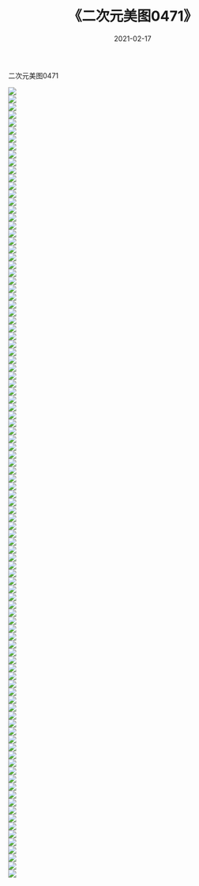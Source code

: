 ﻿---
layout: post
title:  《二次元美图0471》
date:   2021-02-17
img: http://imgx.orgx.ga/二次元/2021/二次元美图0471/000.jpg
categories: [美女, 清纯, 唯美]
---

二次元美图0471

 ![](http://imgx.orgx.ga/二次元/2021/二次元美图0471/001.jpg) <br>![](http://imgx.orgx.ga/二次元/2021/二次元美图0471/002.jpg) <br>![](http://imgx.orgx.ga/二次元/2021/二次元美图0471/003.jpg) <br>![](http://imgx.orgx.ga/二次元/2021/二次元美图0471/004.jpg) <br>![](http://imgx.orgx.ga/二次元/2021/二次元美图0471/005.jpg) <br>![](http://imgx.orgx.ga/二次元/2021/二次元美图0471/006.jpg) <br>![](http://imgx.orgx.ga/二次元/2021/二次元美图0471/007.jpg) <br>![](http://imgx.orgx.ga/二次元/2021/二次元美图0471/008.jpg) <br>![](http://imgx.orgx.ga/二次元/2021/二次元美图0471/009.jpg) <br>![](http://imgx.orgx.ga/二次元/2021/二次元美图0471/010.jpg) <br>![](http://imgx.orgx.ga/二次元/2021/二次元美图0471/011.jpg) <br>![](http://imgx.orgx.ga/二次元/2021/二次元美图0471/012.jpg) <br>![](http://imgx.orgx.ga/二次元/2021/二次元美图0471/013.jpg) <br>![](http://imgx.orgx.ga/二次元/2021/二次元美图0471/014.jpg) <br>![](http://imgx.orgx.ga/二次元/2021/二次元美图0471/015.jpg) <br>![](http://imgx.orgx.ga/二次元/2021/二次元美图0471/016.jpg) <br>![](http://imgx.orgx.ga/二次元/2021/二次元美图0471/017.jpg) <br>![](http://imgx.orgx.ga/二次元/2021/二次元美图0471/018.jpg) <br>![](http://imgx.orgx.ga/二次元/2021/二次元美图0471/019.jpg) <br>![](http://imgx.orgx.ga/二次元/2021/二次元美图0471/020.jpg) <br>![](http://imgx.orgx.ga/二次元/2021/二次元美图0471/021.jpg) <br>![](http://imgx.orgx.ga/二次元/2021/二次元美图0471/022.jpg) <br>![](http://imgx.orgx.ga/二次元/2021/二次元美图0471/023.jpg) <br>![](http://imgx.orgx.ga/二次元/2021/二次元美图0471/024.jpg) <br>![](http://imgx.orgx.ga/二次元/2021/二次元美图0471/025.jpg) <br>![](http://imgx.orgx.ga/二次元/2021/二次元美图0471/026.jpg) <br>![](http://imgx.orgx.ga/二次元/2021/二次元美图0471/027.jpg) <br>![](http://imgx.orgx.ga/二次元/2021/二次元美图0471/028.jpg) <br>![](http://imgx.orgx.ga/二次元/2021/二次元美图0471/029.jpg) <br>![](http://imgx.orgx.ga/二次元/2021/二次元美图0471/030.jpg) <br>![](http://imgx.orgx.ga/二次元/2021/二次元美图0471/031.jpg) <br>![](http://imgx.orgx.ga/二次元/2021/二次元美图0471/032.jpg) <br>![](http://imgx.orgx.ga/二次元/2021/二次元美图0471/033.jpg) <br>![](http://imgx.orgx.ga/二次元/2021/二次元美图0471/034.jpg) <br>![](http://imgx.orgx.ga/二次元/2021/二次元美图0471/035.jpg) <br>![](http://imgx.orgx.ga/二次元/2021/二次元美图0471/036.jpg) <br>![](http://imgx.orgx.ga/二次元/2021/二次元美图0471/037.jpg) <br>![](http://imgx.orgx.ga/二次元/2021/二次元美图0471/038.jpg) <br>![](http://imgx.orgx.ga/二次元/2021/二次元美图0471/039.jpg) <br>![](http://imgx.orgx.ga/二次元/2021/二次元美图0471/040.jpg) <br>![](http://imgx.orgx.ga/二次元/2021/二次元美图0471/041.jpg) <br>![](http://imgx.orgx.ga/二次元/2021/二次元美图0471/042.jpg) <br>![](http://imgx.orgx.ga/二次元/2021/二次元美图0471/043.jpg) <br>![](http://imgx.orgx.ga/二次元/2021/二次元美图0471/044.jpg) <br>![](http://imgx.orgx.ga/二次元/2021/二次元美图0471/045.jpg) <br>![](http://imgx.orgx.ga/二次元/2021/二次元美图0471/046.jpg) <br>![](http://imgx.orgx.ga/二次元/2021/二次元美图0471/047.jpg) <br>![](http://imgx.orgx.ga/二次元/2021/二次元美图0471/048.jpg) <br>![](http://imgx.orgx.ga/二次元/2021/二次元美图0471/049.jpg) <br>![](http://imgx.orgx.ga/二次元/2021/二次元美图0471/050.jpg) <br>![](http://imgx.orgx.ga/二次元/2021/二次元美图0471/051.jpg) <br>![](http://imgx.orgx.ga/二次元/2021/二次元美图0471/052.jpg) <br>![](http://imgx.orgx.ga/二次元/2021/二次元美图0471/053.jpg) <br>![](http://imgx.orgx.ga/二次元/2021/二次元美图0471/054.jpg) <br>![](http://imgx.orgx.ga/二次元/2021/二次元美图0471/055.jpg) <br>![](http://imgx.orgx.ga/二次元/2021/二次元美图0471/056.jpg) <br>![](http://imgx.orgx.ga/二次元/2021/二次元美图0471/057.jpg) <br>![](http://imgx.orgx.ga/二次元/2021/二次元美图0471/058.jpg) <br>![](http://imgx.orgx.ga/二次元/2021/二次元美图0471/059.jpg) <br>![](http://imgx.orgx.ga/二次元/2021/二次元美图0471/060.jpg) <br>![](http://imgx.orgx.ga/二次元/2021/二次元美图0471/061.jpg) <br>![](http://imgx.orgx.ga/二次元/2021/二次元美图0471/062.jpg) <br>![](http://imgx.orgx.ga/二次元/2021/二次元美图0471/063.jpg) <br>![](http://imgx.orgx.ga/二次元/2021/二次元美图0471/064.jpg) <br>![](http://imgx.orgx.ga/二次元/2021/二次元美图0471/065.jpg) <br>![](http://imgx.orgx.ga/二次元/2021/二次元美图0471/066.jpg) <br>![](http://imgx.orgx.ga/二次元/2021/二次元美图0471/067.jpg) <br>![](http://imgx.orgx.ga/二次元/2021/二次元美图0471/068.jpg) <br>![](http://imgx.orgx.ga/二次元/2021/二次元美图0471/069.jpg) <br>![](http://imgx.orgx.ga/二次元/2021/二次元美图0471/070.jpg) <br>![](http://imgx.orgx.ga/二次元/2021/二次元美图0471/071.jpg) <br>![](http://imgx.orgx.ga/二次元/2021/二次元美图0471/072.jpg) <br>![](http://imgx.orgx.ga/二次元/2021/二次元美图0471/073.jpg) <br>![](http://imgx.orgx.ga/二次元/2021/二次元美图0471/074.jpg) <br>![](http://imgx.orgx.ga/二次元/2021/二次元美图0471/075.jpg) <br>![](http://imgx.orgx.ga/二次元/2021/二次元美图0471/076.jpg) <br>![](http://imgx.orgx.ga/二次元/2021/二次元美图0471/077.jpg) <br>![](http://imgx.orgx.ga/二次元/2021/二次元美图0471/078.jpg) <br>![](http://imgx.orgx.ga/二次元/2021/二次元美图0471/079.jpg) <br>![](http://imgx.orgx.ga/二次元/2021/二次元美图0471/080.jpg) <br>![](http://imgx.orgx.ga/二次元/2021/二次元美图0471/081.jpg) <br>![](http://imgx.orgx.ga/二次元/2021/二次元美图0471/082.jpg) <br>![](http://imgx.orgx.ga/二次元/2021/二次元美图0471/083.jpg) <br>![](http://imgx.orgx.ga/二次元/2021/二次元美图0471/084.jpg) <br>![](http://imgx.orgx.ga/二次元/2021/二次元美图0471/085.jpg) <br>![](http://imgx.orgx.ga/二次元/2021/二次元美图0471/086.jpg) <br>![](http://imgx.orgx.ga/二次元/2021/二次元美图0471/087.jpg) <br>![](http://imgx.orgx.ga/二次元/2021/二次元美图0471/088.jpg) <br>![](http://imgx.orgx.ga/二次元/2021/二次元美图0471/089.jpg) <br>![](http://imgx.orgx.ga/二次元/2021/二次元美图0471/090.jpg) <br>![](http://imgx.orgx.ga/二次元/2021/二次元美图0471/091.jpg) <br>![](http://imgx.orgx.ga/二次元/2021/二次元美图0471/092.jpg) <br>![](http://imgx.orgx.ga/二次元/2021/二次元美图0471/093.jpg) <br>![](http://imgx.orgx.ga/二次元/2021/二次元美图0471/094.jpg) <br>![](http://imgx.orgx.ga/二次元/2021/二次元美图0471/095.jpg) <br>![](http://imgx.orgx.ga/二次元/2021/二次元美图0471/096.jpg) <br>![](http://imgx.orgx.ga/二次元/2021/二次元美图0471/097.jpg) <br>![](http://imgx.orgx.ga/二次元/2021/二次元美图0471/098.jpg) <br>![](http://imgx.orgx.ga/二次元/2021/二次元美图0471/099.jpg) <br>![](http://imgx.orgx.ga/二次元/2021/二次元美图0471/100.jpg) <br>